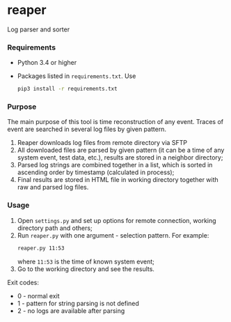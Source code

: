 # reaper

Log parser and sorter

### Requirements

- Python 3.4 or higher
- Packages listed in ```requirements.txt```. Use

    ```bash
    pip3 install -r requirements.txt
    ```
    
### Purpose

The main purpose of this tool is time reconstruction of any event. Traces of
event are searched in several log files by given pattern. 

1. Reaper downloads log files from remote directory via SFTP
2. All downloaded files are parsed by given pattern (it can be a time of any
   system event, test data, etc.), results are stored in a neighbor directory;
3. Parsed log strings are combined together in a list, which is sorted in
   ascending order by timestamp (calculated in process);
4. Final results are stored in HTML file in working directory together with 
   raw and parsed log files.

### Usage

1. Open ```settings.py``` and set up options for remote connection, working
   directory path and others;
2. Run ```reaper.py``` with one argument - selection pattern. For example:
    ```bash
    reaper.py 11:53
    ```
    where ```11:53``` is the time of known system event;
3. Go to the working directory and see the results.

Exit codes:
* 0 - normal exit
* 1 - pattern for string parsing is not defined
* 2 - no logs are available after parsing
